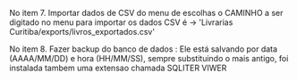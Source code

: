  No item 7. Importar dados de CSV do menu de escolhas o CAMINHO a ser digitado no menu para importar os dados CSV é -> 'Livrarias Curitiba/exports/livros_exportados.csv'
 
 No item 8. Fazer backup do banco de dados : Ele está salvando por data (AAAA/MM/DD) e hora (HH/MM/SS), sempre substituindo o mais antigo, foi instalada tambem uma extensao chamada SQLITER VIWER
